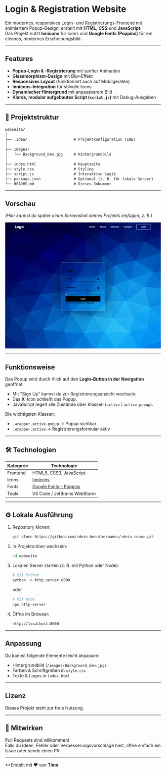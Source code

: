 # Login & Registration Website

Ein modernes, responsives Login- und Registrierungs-Frontend mit animiertem Popup-Design, erstellt mit **HTML**, **CSS** und **JavaScript**.  
Das Projekt nutzt **Ionicons** für Icons und **Google Fonts (Poppins)** für ein cleanes, modernes Erscheinungsbild.

---

##  Features

-  **Popup-Login & -Registrierung** mit sanfter Animation  
-  **Glassmorphism-Design** mit Blur-Effekt  
-  **Responsives Layout** (funktioniert auch auf Mobilgeräten)  
-  **Ionicons-Integration** für stilvolle Icons  
-  **Dynamischer Hintergrund** mit anpassbarem Bild  
-  **Klares, modular aufgebautes Script (`script.js`)** mit Debug-Ausgaben  

---

## 📁 Projektstruktur

```
webseite/
│
├── .idea/                     # Projektkonfiguration (IDE)
│
├── images/
│   └── Background_new.jpg     # Hintergrundbild
│
├── index.html                 # Hauptseite
├── style.css                  # Styling
├── script.js                  # Interaktive Logik
├── package.json               # Optional (z. B. für lokale Server)
└── README.md                  # Dieses Dokument
```

---

##  Vorschau

*(Hier kannst du später einen Screenshot deines Projekts einfügen, z. B.)*

![Website Preview](images/Preview.png)

---

##  Funktionsweise

Das Popup wird durch Klick auf den **Login-Button in der Navigation** geöffnet.  
- Mit "Sign Up" kannst du zur Registrierungsansicht wechseln.  
- Das **X**-Icon schließt das Popup.  
- JavaScript regelt alle Zustände über Klassen (`active` / `active-popup`).

Die wichtigsten Klassen:
- `.wrapper.active-popup` → Popup sichtbar  
- `.wrapper.active` → Registrierungsformular aktiv  

---

## 🛠️ Technologien

| Kategorie | Technologie |
|------------|--------------|
| Frontend   | HTML5, CSS3, JavaScript |
| Icons      | [Ionicons](https://ionic.io/ionicons) |
| Fonts      | [Google Fonts – Poppins](https://fonts.google.com/specimen/Poppins) |
| Tools      | VS Code / JetBrains WebStorm |

---

## ⚙️ Lokale Ausführung

1. Repository klonen:
   ```bash
   git clone https://github.com/<dein-benutzername>/<dein-repo>.git
   ```
2. In Projektordner wechseln:
   ```bash
   cd webseite
   ```
3. Lokalen Server starten (z. B. mit Python oder Node):
   ```bash
   # Mit Python
   python -m http.server 8000
   ```
   oder
   ```bash
   # Mit Node
   npx http-server
   ```
4. Öffne im Browser:
   ```
   http://localhost:8000
   ```

---

##  Anpassung

Du kannst folgende Elemente leicht anpassen:
- Hintergrundbild (`/images/Background_new.jpg`)
- Farben & Schriftgrößen in `style.css`
- Texte & Logos in `index.html`

---

##  Lizenz

Dieses Projekt steht zur freie Nutzung.


---

## 🤝 Mitwirken

Pull Requests sind willkommen!  
Falls du Ideen, Fehler oder Verbesserungsvorschläge hast, öffne einfach ein Issue oder sende einen PR.  

---

**Erstellt mit ❤️ von **Timo**
